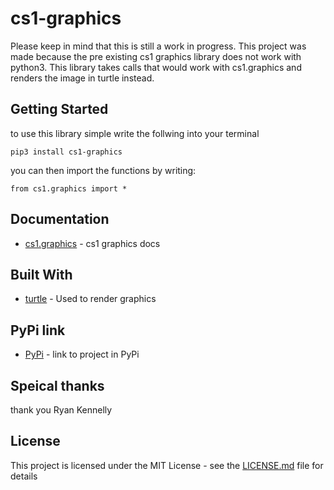 # cs1-graphics
Please keep in mind that this is still a work in progress. This project was made because the pre existing cs1 graphics library does not work with python3. This library takes calls that would work with cs1.graphics and renders the image in turtle instead. 
## Getting Started
to use this library simple write the follwing into your terminal
```
pip3 install cs1-graphics
```
you can then import the functions by writing:
```
from cs1.graphics import *
```
##  Documentation
* [cs1.graphics](http://www.cs1graphics.org/) - cs1 graphics docs
## Built With
* [turtle](https://docs.python.org/3/library/turtle.html) - Used to render graphics
## PyPi link
* [PyPi](https://pypi.org/project/cs1-graphics/) - link to project in PyPi
## Speical thanks
thank you Ryan Kennelly 
## License

This project is licensed under the MIT License - see the [LICENSE.md](LICENSE) file for details
